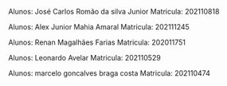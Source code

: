 Alunos: José Carlos Romão da silva Junior 
Matricula: 202110818

Alunos: Alex Junior Mahia Amaral
Matricula: 202111245

Alunos: Renan Magalhães Farias
Matricula: 202011751

Alunos: Leonardo Avelar
Matricula: 202110529

Alunos: marcelo goncalves braga costa
Matricula: 202110474